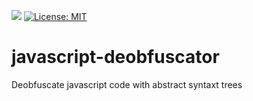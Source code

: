 ![](https://github.com/lorenzoferre/javascript-deobfuscator/actions/workflows/ci.yml/badge.svg)
[![License: MIT](https://img.shields.io/badge/License-MIT-yellow.svg)](https://opensource.org/licenses/MIT)
# javascript-deobfuscator
Deobfuscate javascript code with abstract syntaxt trees
